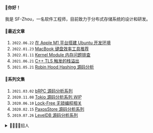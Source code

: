 #### 👋你好！
我是 SF-Zhou，一名软件工程师，目前致力于分布式存储系统的设计和研发。

#### 📝最近文章
1. `2022.06.22` [在 Apple M1 平台搭建 Ubuntu 开发环境](https://sf-zhou.github.io/productivity/ubuntu_env_on_apple_m1.html)
1. `2022.01.23` [MacBook 键盘效率工具推荐](https://sf-zhou.github.io/productivity/macbook_keyboard_tools.html)
1. `2022.01.11` [Kernel Module 内存问题排查](https://sf-zhou.github.io/linux/kernel_memory_usage_troubleshooting.html)
1. `2021.06.21` [C++ TLS 触发的栈溢出](https://sf-zhou.github.io/programming/thread_local_memory.html)
1. `2021.05.21` [Robin Hood Hashing 源码分析](https://sf-zhou.github.io/programming/robin_hood_hashing.html)

#### 📘系列文集
1. `2021.03.02` [bRPC 源码分析系列](https://sf-zhou.github.io/#/bRPC)
1. `2020.11.08` [Tokio 源码分析系列 *WIP*](https://sf-zhou.github.io/#/Tokio)
1. `2020.06.10` [Lock-Free 无锁编程相关](https://sf-zhou.github.io/#/Lock-Free)
1. `2020.02.15` [PaxosStore 源码分析系列](https://sf-zhou.github.io/#/Paxos)
1. `2019.07.26` [LevelDB 源码分析系列](https://sf-zhou.github.io/#/LevelDB)

<details>
<summary>👩‍💼🧑‍💼招人</summary>

如果你对存储、内核、C++ 感兴趣并且最近在看机会，我应该可以帮你内推。坐标杭州，行业量化，[点我发送简历](mailto:sf.zhou@high-flyer.cn)。同时在招 AI 平台开发和深度学习工程师，欢迎丢简历～

</details>
